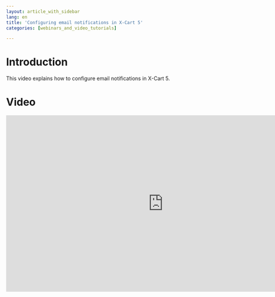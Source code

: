 ```yaml
---
layout: article_with_sidebar
lang: en
title: 'Configuring email notifications in X-Cart 5'
categories: [webinars_and_video_tutorials]

---
```




# Introduction

This video explains how to configure email notifications in X-Cart 5.

# Video

<iframe class="youtube-player" type="text/html" style="width: 853px; height: 480px" src="http://www.youtube.com/embed/hu0UotNu2pE" frameborder="0"></iframe>
